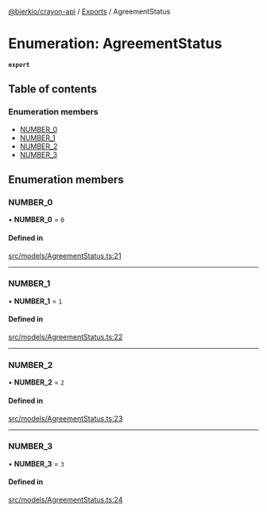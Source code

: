 [@bjerkio/crayon-api](../README.md) / [Exports](../modules.md) / AgreementStatus

# Enumeration: AgreementStatus

**`export`**

## Table of contents

### Enumeration members

- [NUMBER\_0](AgreementStatus.md#number_0)
- [NUMBER\_1](AgreementStatus.md#number_1)
- [NUMBER\_2](AgreementStatus.md#number_2)
- [NUMBER\_3](AgreementStatus.md#number_3)

## Enumeration members

### NUMBER\_0

• **NUMBER\_0** = `0`

#### Defined in

[src/models/AgreementStatus.ts:21](https://github.com/bjerkio/crayon-api-js/blob/22cd66d/src/models/AgreementStatus.ts#L21)

___

### NUMBER\_1

• **NUMBER\_1** = `1`

#### Defined in

[src/models/AgreementStatus.ts:22](https://github.com/bjerkio/crayon-api-js/blob/22cd66d/src/models/AgreementStatus.ts#L22)

___

### NUMBER\_2

• **NUMBER\_2** = `2`

#### Defined in

[src/models/AgreementStatus.ts:23](https://github.com/bjerkio/crayon-api-js/blob/22cd66d/src/models/AgreementStatus.ts#L23)

___

### NUMBER\_3

• **NUMBER\_3** = `3`

#### Defined in

[src/models/AgreementStatus.ts:24](https://github.com/bjerkio/crayon-api-js/blob/22cd66d/src/models/AgreementStatus.ts#L24)
